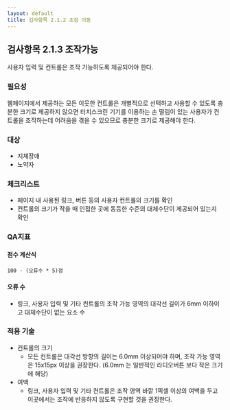 ```yaml
---
layout: default
title: 검사항목 2.1.2 초점 이동
---
```


## 검사항목 2.1.3 조작가능
사용자 입력 및 컨트롤은 조작 가능하도록 제공되어야 한다.

### 필요성
웹페이지에서 제공하는 모든 이웃한 컨트롤은 개별적으로 선택하고 사용할 수 있도록 충분한 크기로 제공하지 않으면 터치스크린 기기를 이용하는 손 떨림이 있는 사용자가 컨트롤을 조작하는데 어려움을 겪을 수 있으므로 충분한 크기로 제공해야 한다.

### 대상
* 지체장애
* 노약자

### 체크리스트
* 페이지 내 사용된 링크, 버튼 등의 사용자 컨트롤의 크기를 확인
* 컨트롤의 크기가 작을 때 인접한 곳에 동등한 수준의 대체수단이 제공되어 있는지 확인


### QA지표
#### 점수 계산식
```
100 - (오류수 * 5)점
```

#### 오류 수
* 링크, 사용자 입력 및 기타 컨트롤의 조작 가능 영역의 대각선 길이가 6mm 이하이고 대체수단이 없는 요소 수


### 적용 기술
* 컨트롤의 크기
  * 모든 컨트롤은 대각선 방향의 길이는 6.0mm 이상되어야 하며, 조작 가능 영역은 15x15px 이상을 권장한다. (6.0mm 는 일반적인 라디오버튼 보다 작은 크기에 해당)
* 여백
  * 링크, 사용자 입력 및 기타 컨트롤은 조작 영역 바깥 1픽셀 이상의 여백을 두고 이곳에서는 조작에 반응하지 않도록 구현할 것을 권장한다.
